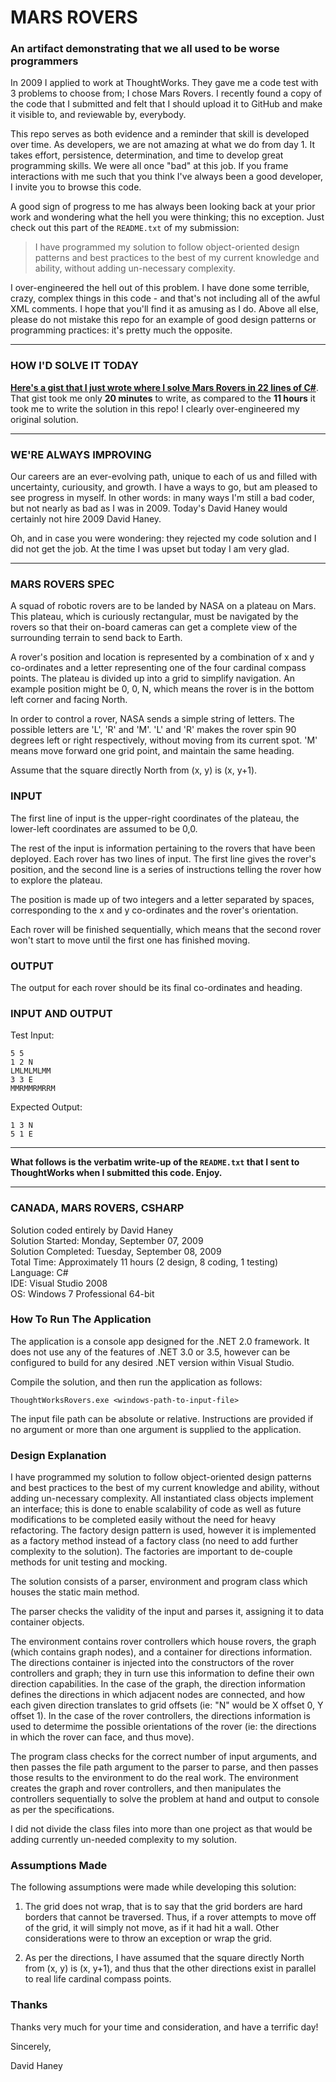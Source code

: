 # MARS ROVERS
### An artifact demonstrating that we all used to be worse programmers

In 2009 I applied to work at ThoughtWorks. They gave me a code test with 3 problems to choose from; I chose Mars Rovers. I recently found a copy of the code that I submitted and felt that I should upload it to GitHub and make it visible to, and reviewable by, everybody.

This repo serves as both evidence and a reminder that skill is developed over time. As developers, we are not amazing at what we do from day 1. It takes effort, persistence, determination, and time to develop great programming skills. We were all once "bad" at this job. If you frame interactions with me such that you think I've always been a good developer, I invite you to browse this code.

A good sign of progress to me has always been looking back at your prior work and wondering what the hell you were thinking; this no exception. Just check out this part of the `README.txt` of my submission:

> I have programmed my solution to follow object-oriented design patterns and best practices to the best of my current knowledge and ability, without adding un-necessary complexity.

I over-engineered the hell out of this problem. I have done some terrible, crazy, complex things in this code - and that's not including all of the awful XML comments. I hope that you'll find it as amusing as I do. Above all else, please do not mistake this repo for an example of good design patterns or programming practices: it's pretty much the opposite.

---

### HOW I'D SOLVE IT TODAY

**[Here's a gist that I just wrote where I solve Mars Rovers in 22 lines of C#](https://gist.github.com/haneytron/efd06d4a4bcb543793ece855f301dd48)**. That gist took me only **20 minutes** to write, as compared to the **11 hours** it took me to write the solution in this repo! I clearly over-engineered my original solution.

---

### WE'RE ALWAYS IMPROVING

Our careers are an ever-evolving path, unique to each of us and filled with uncertainty, curiousity, and growth. I have a ways to go, but am pleased to see progress in myself. In other words: in many ways I'm still a bad coder, but not nearly as bad as I was in 2009. Today's David Haney would certainly not hire 2009 David Haney. 

Oh, and in case you were wondering: they rejected my code solution and I did not get the job. At the time I was upset but today I am very glad.

---

### MARS ROVERS SPEC

A squad of robotic rovers are to be landed by NASA on a plateau on Mars.
This plateau, which is curiously rectangular, must be navigated by the
rovers so that their on-board cameras can get a complete view of the
surrounding terrain to send back to Earth.

A rover's position and location is represented by a combination of x and y
co-ordinates and a letter representing one of the four cardinal compass
points. The plateau is divided up into a grid to simplify navigation. An
example position might be 0, 0, N, which means the rover is in the bottom
left corner and facing North.

In order to control a rover, NASA sends a simple string of letters. The
possible letters are 'L', 'R' and 'M'. 'L' and 'R' makes the rover spin 90
degrees left or right respectively, without moving from its current spot.
'M' means move forward one grid point, and maintain the same heading.

Assume that the square directly North from (x, y) is (x, y+1).

### INPUT

The first line of input is the upper-right coordinates of the plateau, the
lower-left coordinates are assumed to be 0,0.

The rest of the input is information pertaining to the rovers that have
been deployed. Each rover has two lines of input. The first line gives the
rover's position, and the second line is a series of instructions telling
the rover how to explore the plateau.

The position is made up of two integers and a letter separated by spaces,
corresponding to the x and y co-ordinates and the rover's orientation.

Each rover will be finished sequentially, which means that the second rover
won't start to move until the first one has finished moving.

### OUTPUT

The output for each rover should be its final co-ordinates and heading.

### INPUT AND OUTPUT

Test Input:
```
5 5
1 2 N
LMLMLMLMM
3 3 E
MMRMMRMRRM
```

Expected Output:
```
1 3 N
5 1 E
```

---

**What follows is the verbatim write-up of the `README.txt` that I sent to ThoughtWorks when I submitted this code. Enjoy.**

---

### CANADA, MARS ROVERS, CSHARP

Solution coded entirely by David Haney  
Solution Started: Monday, September 07, 2009  
Solution Completed: Tuesday, September 08, 2009  
Total Time: Approximately 11 hours (2 design, 8 coding, 1 testing)  
Language: C#  
IDE: Visual Studio 2008  
OS: Windows 7 Professional 64-bit

### How To Run The Application

The application is a console app designed for the .NET 2.0 framework. It does not use any of the features 
of .NET 3.0 or 3.5, however can be configured to build for any desired .NET version within Visual Studio.

Compile the solution, and then run the application as follows:

`ThoughtWorksRovers.exe <windows-path-to-input-file>`

The input file path can be absolute or relative. Instructions are provided if no argument or more than 
one argument is supplied to the application.

### Design Explanation

I have programmed my solution to follow object-oriented design patterns and best practices to 
the best of my current knowledge and ability, without adding un-necessary complexity. All 
instantiated class objects implement an interface; this is done to enable scalability of code 
as well as future modifications to be completed easily without the need for heavy refactoring. 
The factory design pattern is used, however it is implemented as a factory method instead of a 
factory class (no need to add further complexity to the solution). The factories are important 
to de-couple methods for unit testing and mocking.

The solution consists of a parser, environment and program class which houses the static main method.

The parser checks the validity of the input and parses it, assigning it to data container objects.

The environment contains rover controllers which house rovers, the graph (which contains graph 
nodes), and a container for directions information. The directions container is injected into 
the constructors of the rover controllers and graph; they in turn use this information to define 
their own direction capabilities. In the case of the graph, the direction information defines the 
directions in which adjacent nodes are connected, and how each given direction translates to grid offsets 
(ie: "N" would be X offset 0, Y offset 1). In the case of the rover controllers, the directions 
information is used to determime the possible orientations of the rover (ie: the directions in which 
the rover can face, and thus move).

The program class checks for the correct number of input arguments, and then passes the file path argument 
to the parser to parse, and then passes those results to the environment to do the real work. The 
environment creates the graph and rover controllers, and then manipulates the controllers sequentially 
to solve the problem at hand and output to console as per the specifications.

I did not divide the class files into more than one project as that would be adding currently un-needed
complexity to my solution.

### Assumptions Made

The following assumptions were made while developing this solution:

1. The grid does not wrap, that is to say that the grid borders are hard borders that cannot be 
traversed. Thus, if a rover attempts to move off of the grid, it will simply not move, as if it 
had hit a wall. Other considerations were to throw an exception or wrap the grid.

2. As per the directions, I have assumed that the square directly North from (x, y) is (x, y+1), 
and thus that the other directions exist in parallel to real life cardinal compass points.

### Thanks

Thanks very much for your time and consideration, and have a terrific day!

Sincerely,

David Haney
